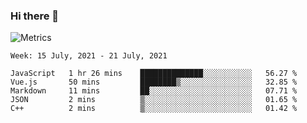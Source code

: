 ### Hi there 👋

![Metrics](https://github.com/radoapx/radoapx/blob/main/github-metrics.svg)

<!--START_SECTION:waka-->
```text
Week: 15 July, 2021 - 21 July, 2021

JavaScript   1 hr 26 mins    ██████████████░░░░░░░░░░░   56.27 % 
Vue.js       50 mins         ████████▒░░░░░░░░░░░░░░░░   32.85 % 
Markdown     11 mins         ██░░░░░░░░░░░░░░░░░░░░░░░   07.71 % 
JSON         2 mins          ▒░░░░░░░░░░░░░░░░░░░░░░░░   01.65 % 
C++          2 mins          ▒░░░░░░░░░░░░░░░░░░░░░░░░   01.42 % 
```
<!--END_SECTION:waka-->

<!--
**radoapx/radoapx** is a ✨ _special_ ✨ repository because its `README.md` (this file) appears on your GitHub profile.

Here are some ideas to get you started:

- 🔭 I’m currently working on ...
- 🌱 I’m currently learning ...
- 👯 I’m looking to collaborate on ...
- 🤔 I’m looking for help with ...
- 💬 Ask me about ...
- 📫 How to reach me: ...
- 😄 Pronouns: ...
- ⚡ Fun fact: ...
-->
